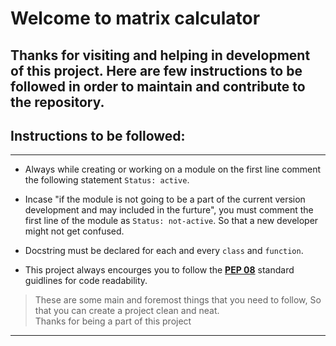 # Welcome to matrix calculator  
Thanks for visiting and helping in development of this project. Here are few instructions to be followed in order to maintain and contribute to the repository.  
--

## Instructions to be followed:
---  
- Always while creating or working on a module on the first line comment the following statement `Status: active`.  

- Incase "if the module is not going to be a part of the current version development and may included in the furture", you must comment the first line of the module as `Status: not-active`. So that a new developer might not get confused.  

- Docstring must be declared for each and every `class` and `function`.  

- This project always encourges you to follow the [__PEP 08__](https://www.python.org/dev/peps/pep-0008/) standard guidlines for code readability.  


>These are some main and foremost things that you need to follow, So that you can create a project clean and neat.  
Thanks for being a part of this project
---